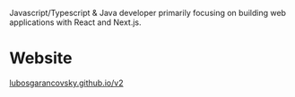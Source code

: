 Javascript/Typescript & Java developer primarily focusing on building web applications with React and Next.js.

# Website
<a href="https://lubosgarancovsky.github.io/v2/" target="blank">lubosgarancovsky.github.io/v2</a>

